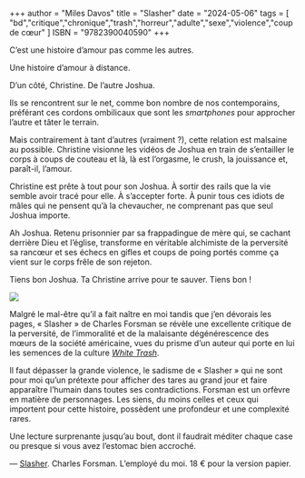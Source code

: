 +++
author = "Miles Davos"
title = "Slasher"
date = "2024-05-06"
tags = [
    "bd","critique","chronique","trash","horreur","adulte","sexe","violence","coup de cœur"
]
ISBN = "9782390040590"
+++

C’est une histoire d’amour pas comme les autres.

Une histoire d’amour à distance.

D’un côté, Christine. De l’autre Joshua.

Ils se rencontrent sur le net, comme bon nombre de nos contemporains, préférant ces cordons ombilicaux que sont les *smartphones* pour approcher l’autre et tâter le terrain.

Mais contrairement à tant d’autres (vraiment ?), cette relation est malsaine au possible. Christine visionne les vidéos de Joshua en train de s’entailler le corps à coups de couteau et là, là est l’orgasme, le crush, la jouissance et, paraît-il, l’amour.

Christine est prête à tout pour son Joshua. À sortir des rails que la vie semble avoir tracé pour elle. À s’accepter forte. À punir tous ces idiots de mâles qui ne pensent qu’à la chevaucher, ne comprenant pas que seul Joshua importe.

Ah Joshua. Retenu prisonnier par sa frappadingue de mère qui, se cachant derrière Dieu et l’église, transforme en véritable alchimiste de la perversité sa rancœur et ses échecs en gifles et coups de poing portés comme ça vient sur le corps frêle de son rejeton.

Tiens bon Joshua. Ta Christine arrive pour te sauver. Tiens bon !

![](/images/slasher.jpeg)

Malgré le mal-être qu’il a fait naître en moi tandis que j’en dévorais les pages, « Slasher » de Charles Forsman se révèle une excellente critique de la perversité, de l’immoralité et de la malaisante dégénérescence des mœurs de la société américaine, vues du prisme d’un auteur qui porte en lui les semences de la culture *[White Trash](https://fr.wikipedia.org/wiki/White_trash)*.

Il faut dépasser la grande violence, le sadisme de « Slasher » qui ne sont pour moi qu’un prétexte pour afficher des tares au grand jour et faire apparaître l’humain dans toutes ses contradictions. Forsman est un orfèvre en matière de personnages. Les siens, du moins celles et ceux qui importent pour cette histoire, possèdent une profondeur et une complexité rares.

Une lecture surprenante jusqu’au bout, dont il faudrait méditer chaque case ou presque si vous avez l’estomac bien accroché.

—
[Slasher](https://employe-du-moi.org/Slasher). Charles Forsman. L’employé du moi. 18 € pour la version papier.
